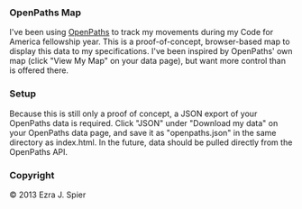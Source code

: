 ### OpenPaths Map

I've been using [OpenPaths](https://openpaths.cc/) to track my movements during my Code for America fellowship year. This is a proof-of-concept, browser-based map to display this data to my specifications. I've been inspired by OpenPaths' own map (click "View My Map" on your data page), but want more control than is offered there.

### Setup

Because this is still only a proof of concept, a JSON export of your OpenPaths data is required. Click "JSON" under "Download my data" on your OpenPaths data page, and save it as "openpaths.json" in the same directory as index.html. In the future, data should be pulled directly from the OpenPaths API.

### Copyright

&copy; 2013 Ezra J. Spier